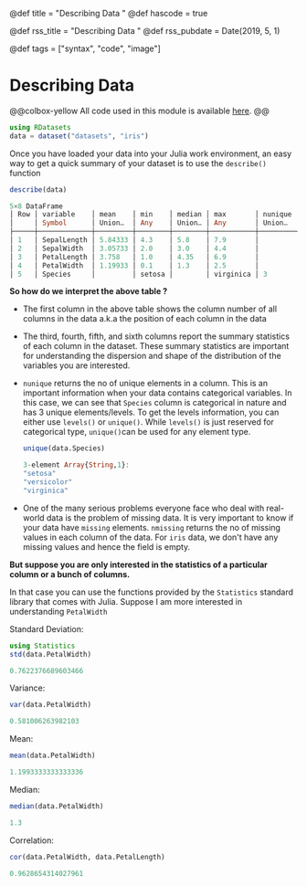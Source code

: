 @def title = "Describing Data "
@def hascode = true

@def rss_title = "Describing Data "
@def rss_pubdate = Date(2019, 5, 1)

@def tags = ["syntax", "code", "image"]

# Describing Data  

@@colbox-yellow All code used in this module is available [here](https://github.com/coinslab/ComputationalCognitiveModeling/blob/main/julia-scripts/data-handling/describe-data.jl). @@

```julia
using RDatasets 
data = dataset("datasets", "iris")
```



Once you have loaded your data into your Julia work environment, an easy way to get a quick summary of your dataset is to use the `describe()` function 

```julia
describe(data)
```

```julia
5×8 DataFrame
│ Row │ variable    │ mean    │ min    │ median │ max       │ nunique │ nmissing │ eltype                   │
│     │ Symbol      │ Union…  │ Any    │ Union… │ Any       │ Union…  │ Nothing  │ DataType                 │
├─────┼─────────────┼─────────┼────────┼────────┼───────────┼─────────┼──────────┼──────────────────────────┤
│ 1   │ SepalLength │ 5.84333 │ 4.3    │ 5.8    │ 7.9       │         │          │ Float64                  │
│ 2   │ SepalWidth  │ 3.05733 │ 2.0    │ 3.0    │ 4.4       │         │          │ Float64                  │
│ 3   │ PetalLength │ 3.758   │ 1.0    │ 4.35   │ 6.9       │         │          │ Float64                  │
│ 4   │ PetalWidth  │ 1.19933 │ 0.1    │ 1.3    │ 2.5       │         │          │ Float64                  │
│ 5   │ Species     │         │ setosa │        │ virginica │ 3       │          │ CategoricalString{UInt8} │
```

**So how do we interpret the above table ?**

- The first column in the above table shows the column number of all columns in the data a.k.a the position of each column in the data 

- The third, fourth, fifth, and sixth columns report the summary statistics of each column in the dataset. These summary statistics are important for understanding the dispersion and shape of the distribution of the variables you are interested.

- `nunique` returns the no of unique elements in a column. This is an important information when your data contains categorical variables. In this case, we can see that `Species` column is categorical in  nature and has 3 unique elements/levels. To get the levels information, you can either use `levels()` or `unique()`.  While `levels()` is just reserved for categorical type, `unique()`can be used for any element type. 


  ```julia
  unique(data.Species)	
  ```

  ```julia
  3-element Array{String,1}:
  "setosa"
  "versicolor"
  "virginica"
  ```

- One of the many serious problems everyone face who deal with real-world data is the problem of missing data. It is very important to know if your data have `missing`  elements. `nmissing` returns the no of missing values in each column of the data. For `iris` data, we don't have any missing values and hence the field is empty. 

**But suppose you are only interested in the statistics of a particular column or a bunch of columns.**

In that case you can use the functions provided by the `Statistics` standard library that comes with Julia. Suppose I am more interested in understanding `PetalWidth`

Standard Deviation: 

```julia
using Statistics
std(data.PetalWidth)
```

```julia
0.7622376689603466
```

Variance:

```julia
var(data.PetalWidth)
```

```julia
0.581006263982103
```

Mean:

```julia
mean(data.PetalWidth)
```

```julia
1.1993333333333336
```

Median:

```julia
median(data.PetalWidth)
```

```julia
1.3
```

Correlation: 

```julia
cor(data.PetalWidth, data.PetalLength)
```

```julia
0.9628654314027961
```





